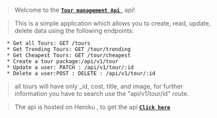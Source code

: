 > Welcome to the [**`Tour management Api `**](https://whispering-depths-54743.herokuapp.com/api/v1/tours) api!

> This is a simple application which allows you to create, read, update, delete data using the following endpoints:

```
   * Get all Tours: GET /tours
   * Get Trending Tours: GET /tour/trending
   * Get Cheapest Tours: GET /tour/cheapest
   * Create a tour package:/api/v1/tour
   * Update a user: PATCH : /api/v1/tour/:id
   * Delete a user:POST : DELETE : /api/v1/tour/:id

```

> all tours will have only _id, cost, title, and image, for further information you have to search use the "api/v1/tour/id" route.

> The api is hosted on Heroku , to get the api [**`Click here`**](https://polar-anchorage-05852.herokuapp.com/)